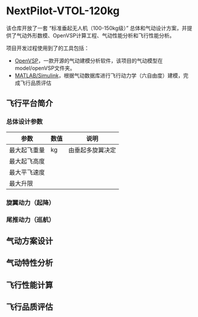 # NextPilot-VTOL-120kg

该仓库开放了一套 “标准垂起无人机（100-150kg级）” 总体和气动设计方案，并提供了气动外形数模、OpenVSP计算工程、气动性能分析和飞行性能分析。

项目开发过程使用到了的工具包括：

- [OpenVSP](https://openvsp.org/)，一款开源的气动建模分析软件，该项目的气动模型在model/openVSP文件夹。
- [MATLAB/Simulink](https://www.mathworks.com)，根据气动数据库进行飞行动力学（六自由度）建模，完成飞行品质评估

## 飞行平台简介

### 总体设计参数

|参数|数值|说明|
|---|---|---|
|最大起飞重量|kg|由垂起多旋翼决定|
|最大起飞高度|
|最大平飞速度|
|最大升限|

### 旋翼动力（起降）

### 尾推动力（巡航）

## 气动方案设计

## 气动特性分析

## 飞行性能计算

## 飞行品质评估
